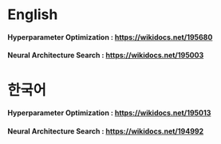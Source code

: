 # English
#### Hyperparameter Optimization : https://wikidocs.net/195680
#### Neural Architecture Search : https://wikidocs.net/195003


# 한국어
#### Hyperparameter Optimization : https://wikidocs.net/195013
#### Neural Architecture Search : https://wikidocs.net/194992
